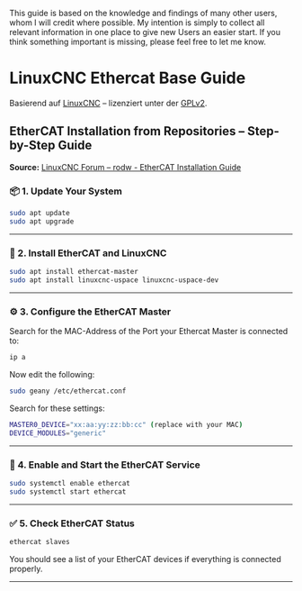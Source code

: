 This guide is based on the knowledge and findings of many other users, whom I will credit where possible. My intention is simply to collect all relevant information in one place to give new Users an easier start. 
If you think something important is missing, please feel free to let me know.

# LinuxCNC Ethercat Base Guide
Basierend auf [LinuxCNC](https://linuxcnc.org) – lizenziert unter der [GPLv2](https://www.gnu.org/licenses/old-licenses/gpl-2.0.html).

## EtherCAT Installation from Repositories – Step-by-Step Guide
**Source:** [LinuxCNC Forum – rodw - EtherCAT Installation Guide](https://forum.linuxcnc.org/ethercat/45336-ethercat-installation-from-repositories-how-to-step-by-step)

### 📦 1. Update Your System

```bash
sudo apt update
sudo apt upgrade
```


---

### 🔧 2. Install EtherCAT and LinuxCNC

```bash
sudo apt install ethercat-master
sudo apt install linuxcnc-uspace linuxcnc-uspace-dev
```

---


### ⚙️ 3. Configure the EtherCAT Master

Search for the MAC-Address of the Port your Ethercat Master is connected to:
```bash
ip a
```

Now edit the following:
```bash
sudo geany /etc/ethercat.conf
```

Search for these settings:
```bash
MASTER0_DEVICE="xx:aa:yy:zz:bb:cc" (replace with your MAC)
DEVICE_MODULES="generic"
```

---


### 🔌 4. Enable and Start the EtherCAT Service

```bash
sudo systemctl enable ethercat
sudo systemctl start ethercat
```

---


### ✅ 5. Check EtherCAT Status

```bash
ethercat slaves
```

You should see a list of your EtherCAT devices if everything is connected properly.

---

